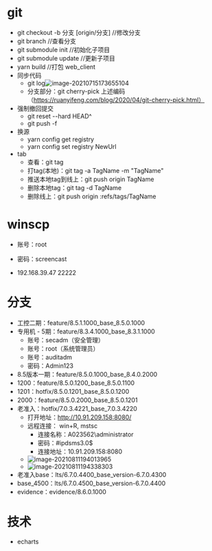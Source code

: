# git

- git checkout -b 分支 [origin/分支] //修改分支
- git branch //查看分支
- git submodule init //初始化子项目
- git submodule update //更新子项目
- yarn build   //打包 web_client
- 同步代码
  - git log![image-20210715173655104](C:\Users\zhuxiaoyue\AppData\Roaming\Typora\typora-user-images\image-20210715173655104.png)
  - 分支部分：git cherry-pick 上述编码（https://ruanyifeng.com/blog/2020/04/git-cherry-pick.html）
- 强制撤回提交
  - git reset --hard HEAD^
  - git push -f
- 换源
  - yarn config get registry
  - yarn config set registry NewUrl
- tab
  - 查看：git tag
  - 打tag(本地)：git tag -a TagName -m "TagName"
  - 推送本地tag到线上：git push origin TagName
  - 删除本地tag：git tag -d TagName
  - 删除线上：git push origin :refs/tags/TagName

# winscp

- 账号：root

- 密码：screencast

- 192.168.39.47    22222

  

# 分支

- 工控二期：feature/8.5.1.1000_base_8.5.0.1000
- 专用机 - 5期：feature/8.3.4.1000_base_8.3.1.1000
  - 账号：secadm（安全管理）
  - 账号：root（系统管理员）
  - 账号：auditadm
  - 密码：Admin123
- 8.5版本一期：feature/8.5.0.1000_base_8.4.0.2000
- 1200：feature/8.5.0.1200_base_8.5.0.1100
- 1201：hotfix/8.5.0.1201_base_8.5.0.1200
- 2000：feature/8.5.0.2000_base_8.5.0.1201
- 老准入：hotfix/7.0.3.4221_base_7.0.3.4220
  - 打开地址：http://10.91.209.158:8080/
  - 远程连接： win+R, mstsc
    -  连接名称：A023562\administrator
    - 密码：#ipdsms3.0$
    - 连接地址：10.91.209.158:8080
  - ![image-20210811194013965](C:\Users\zhuxiaoyue\AppData\Roaming\Typora\typora-user-images\image-20210811194013965.png)
  - ![image-20210811194338303](C:\Users\zhuxiaoyue\AppData\Roaming\Typora\typora-user-images\image-20210811194338303.png)
- 老准入base：lts/6.7.0.4400_base_version-6.7.0.4300
- base_4500：lts/6.7.0.4500_base_version-6.7.0.4400
- evidence：evidence/8.6.0.1000

# 技术

- echarts





